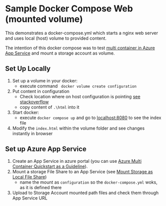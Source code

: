 # Sample Docker Compose Web (mounted volume)
This demonstrates a docker-compose.yml which starts a nginx web server and uses local (host) volume to provided content.

The intention of this docker compose was to test [multi container in Azure App Service](https://docs.microsoft.com/en-us/azure/app-service/tutorial-multi-container-app) and mount a storage account as volume. 
## Set Up Locally
1. Set up a volume in your docker:
   - execute command ` docker volume create configuration` 
2. Put content in configuration
   - Check location where on host configuration is pointing [see stackoverflow](https://stackoverflow.com/a/64418064/3042145)
   - copy content of `.\html` into it
3. Start docker:
   - execute `docker compose up` and go to [localhost:8080](http://localhost:8080/) to see the index file
4. Modify the `index.html` within the volume folder and see changes instantly in browser

## Set up Azure App Service
1. Create an App Service in azure portal (you can use [Azure Multi Container Quickstart as a Guideline](https://docs.microsoft.com/en-us/azure/app-service/quickstart-multi-container)).
2. Mount a storage File Share to an App Service (see [Mount Storage as Local File Share](https://docs.microsoft.com/en-us/azure/app-service/configure-connect-to-azure-storage?tabs=portal&pivots=container-linux))
   - name the mount as `configuration` so the `docker-compose.yml` woks, as it is defined there
3. Upload to Storage Account mounted path files and check them through App Service URL

